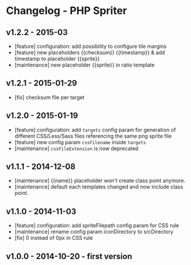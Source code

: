 # Changelog - PHP Spriter

## v1.2.2 - 2015-03

* [feature] configuration: add possibility to configure tile margins
* [feature] new placeholders {{checksum}} {{timestamp}} & add timestamp to placeholder {{sprite}}
* [maintenance] new placeholder {{sprite}} in ratio template

## v1.2.1 - 2015-01-29

* [fix] checksum file per target

## v1.2.0 - 2015-01-19

* [feature] configuration: add `targets` config param for generation of different CSS/Less/Sass files referencing the same png sprite file
* [feature] new config param `cssFilename` inside `targets`
* [maintenance] `cssFileExtension` is now deprecated

## v1.1.1 - 2014-12-08

* [maintenance] {{name}} placeholder won't create class point anymore.
* [maintenance] default each templates changed and now include class point.

## v1.1.0 - 2014-11-03

* [feature] configuration: add spriteFilepath config param for CSS rule
* [maintenance] rename config param iconDirectory to srcDirectory
* [fix] 0 instead of 0px in CSS rule

## v1.0.0 - 2014-10-20  - first version
